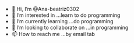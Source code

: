 - 👋 Hi, I’m @Ana-beatriz0302
- 👀 I’m interested in ...learn to do programming
- 🌱 I’m currently learning ...do programming 
- 💞️ I’m looking to collaborate on ...in programming 
- 📫 How to reach me ...by email 
tab
<!---
Ana-beatriz0302/Ana-beatriz0302 is a ✨ special ✨ repository because its `README.md` (this file) appears on your GitHub profile.
You can click the Preview link to take a look at your changes.
--->
